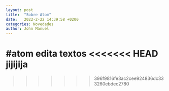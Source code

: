 ```yaml
---
layout: post
title:  "Sobre Atom"
date:   2022-2-22 14:39:58 +0200
categories: Novedades
author: John Manuel
---
```


#atom edita textos
<<<<<<< HEAD
jijijija
=======
>>>>>>> 396f9816fe3ac2cee924836dc333260ebdec2780

